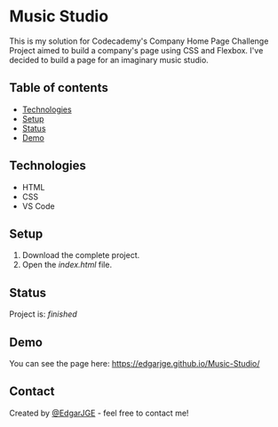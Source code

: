 # Music Studio 
This is my solution for Codecademy's Company Home Page Challenge Project aimed to build a company's page using CSS and Flexbox. I've decided to build a page for an imaginary music studio.

## Table of contents
* [Technologies](#technologies)
* [Setup](#setup)
* [Status](#status)
* [Demo](#demo)

## Technologies
* HTML
* CSS
* VS Code

## Setup
1. Download the complete project.
2. Open the *index.html* file.

## Status
Project is: _finished_

## Demo
You can see the page here: https://edgarjge.github.io/Music-Studio/

## Contact
Created by [@EdgarJGE](https://www.instagram.com/edgarjge/) - feel free to contact me!

